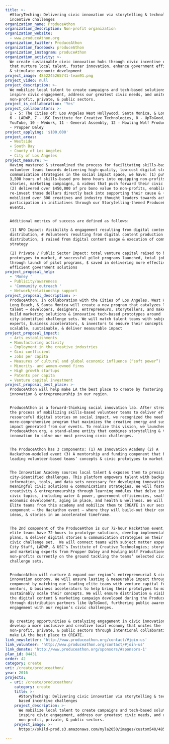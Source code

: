 ```yaml
---
title: >-
  #StoryTeching: Delivering civic innovation via storytelling & technology based
  incentive challenges
organization_name: ProduceAthon
organization_description: Non-profit organization
organization_website:
  - www.produceAthon.org
organization_twitter: ProduceAthon
organization_facebook: produceAthon
organization_instagram: produceAthon
organization_activity: >-
  We create sustainable civic innovation hubs through civic incentive challenges
  that nurture local talent, foster innovation, enhance government efficiencies,
  & stimulate economic development
project_image: 4852245265741-team91.png
project_video: null
project_description: >-
  We mobilize local talent to create campaigns and tech-based solutions that
  inspire civic engagement, address our greatest civic needs, and unite the
  non-profit, private, & public sectors.
project_is_collaboration: 'Yes'
project_collaborators: >-
  1 - 5: The Cities of: Los Angeles West Hollywood, Santa Monica, & Long Beach,
  6 - LADWP, 7 - USC Institute for Creative Technologies, 8 - UpToGood, 9 -
  YouTube, 10 - WeWork, 11 - General Assembly, 12 - Howling Wolf Productions, 13
  - Propper Daley
project_applying: '$100,000'
project_areas:
  - Westside
  - South Bay
  - County of Los Angeles
  - City of Los Angeles
project_measure: >-
  Having mastered & streamlined the process for facilitating skills-based
  volunteer teams towards delivering high-quality, low-cost digital stories and
  communication strategies in the social impact space, we have: (1) put over
  3,500 hours of skills-based pro bono hours into equipping non-profits with
  stories, marketing campaigns, & videos that push forward their civic missions
  (2) delivered over $450,000 of pro bono value to non-profits, enabling them to
  re-invest those dollars directly back into supporting their cause & (3)
  mobilized over 300 creatives and industry thought leaders towards active
  participation in initiatives through our Storytelling-themed ProduceAthon
  events. 


  Additional metrics of success are defined as follows:

  (1) NPO Impact: Visibility & engagement resulting from digital content
  distribution, # Volunteers resulting from digital content production &
  distribution, $ raised from digital content usage & execution of communication
  strategy

  (2) Private / Public Sector Impact: total venture capital raised to bring
  prototypes to market, # successful pilot programs launched, total jobs created
  through launch of pilot programs, $ saved in delivering more effective &
  efficient government solutions
project_proposal_help:
  - 'Money '
  - Publicity/awareness
  - 'Community outreach '
  - Network/relationship support
project_proposal_description: >-
  ProduceAthon, in collaboration with the Cities of Los Angeles, West Hollywood,
  Long Beach, & Santa Monica will create a new program that catalyzes local
  talent – developers, designers, entrepreneurs, storytellers, and makers – to
  build marketing solutions & innovative tech-based prototypes around
  city-identified challenge sets. We will match talent teams with subject matter
  experts, business accelerators, & investors to ensure their concepts are
  scalable, sustainable, & deliver measurable impact
project_proposal_impact:
  - Arts establishments
  - Manufacturing activity
  - Employment in the creative industries
  - Gini coefficient
  - Jobs per capita
  - Measures of cultural and global economic influence (“soft power”)
  - Minority- and women-owned firms
  - High growth startups
  - Patents per capita
  - Venture capital investment
project_proposal_best_place: >-
  ProduceAthon will help make LA the best place to create by fostering civic
  innovation & entrepreneurship in our region. 


  ProduceAthon is a forward-thinking social innovation lab. After streamlining
  the process of mobilizing skills-based volunteer teams to deliver effective &
  resourceful digital stories on social impact, we recognized the need for a
  more-comprehensive program that maximizes the creative energy and sustains the
  impact generated from our events. To realize this vision, we launched
  ProduceAthon.org, a stand-alone entity that combines storytelling & technology
  innovation to solve our most pressing civic challenges. 


  The ProduceAthon has 3 components: (1) An Innovation Academy (2) A
  Hackathon-modeled event (3) A mentorship and funding component that brings our
  leading volunteer-based teams’ concepts & civic prototypes to market. 


  The Innovation Academy sources local talent & exposes them to pressing
  city-identified challenges. This platform empowers talent with background
  information, tools, and data sets necessary for developing innovative and
  meaningful civic solutions & communications strategies. We will foster
  creativity & entrepreneurship through learning modules that delve into various
  civic topics, including water & power, government efficiencies, small business
  economic development, aging in place, and health & wellness. We will assemble
  Elite teams from this academy and mobilize them to CREATE in our second
  component – the Hackathon event – where they will build-out their concepts,
  ideas, & stories in an accelerated timeframe. 


  The 2nd component of the ProduceAthon is our 72-hour HackAthon event, where
  elite teams have 72-hours to prototype solutions, develop implementation
  plans, & deliver digital stories & communication strategies on their selected
  civic challenge set.  We will connect teams with subject matter experts from
  City Staff, LADWP, & USC’s Institute of Creative Technologies; storytelling
  and marketing experts from Propper Daley and Howling Wolf Productions; &
  non-profits currently on the ground tackling the teams’ selected civic
  challenge sets. 


  ProduceAthon will nurture & expand our region’s entrepreneurial & civic
  innovation economy. We will ensure lasting & measurable impact through our 3rd
  component by matching our leading elite teams with venture capital funders,
  mentors, & business accelerators to help bring their prototypes to market &
  sustainably scale their concepts. We will ensure distribution & visibility of
  the digital content & marketing campaign developed during the ProduceAthon
  through distribution partners like UpToGood, furthering public awareness of &
  engagement with our region’s civic challenges. 


  By creating opportunities & catalyzing engagement in civic innovation, we will
  develop a more inclusive and creative local economy that unites the
  non-profit, private, & public sectors through intentional collaboration & help
  make LA the best place to CREATE.
link_newsletter: 'http://www.produceathon.org/contact/#join-us'
link_volunteer: 'http://www.produceathon.org/contact/#join-us'
link_donate: 'http://www.produceathon.org/sponsors/#sponsors-1'
plan_id: 84431
order: 42
category: create
uri: /create/produceathon/
year: 2016
projects:
  - uri: /create/produceathon/
    category: create
    title: >-
      #StoryTeching: Delivering civic innovation via storytelling & technology
      based incentive challenges
    project_description: >-
      We mobilize local talent to create campaigns and tech-based solutions that
      inspire civic engagement, address our greatest civic needs, and unite the
      non-profit, private, & public sectors.
    project_image: >-
      https://skild-prod.s3.amazonaws.com/myla2050/images/custom540/4852245265741-team91.png

---
```

